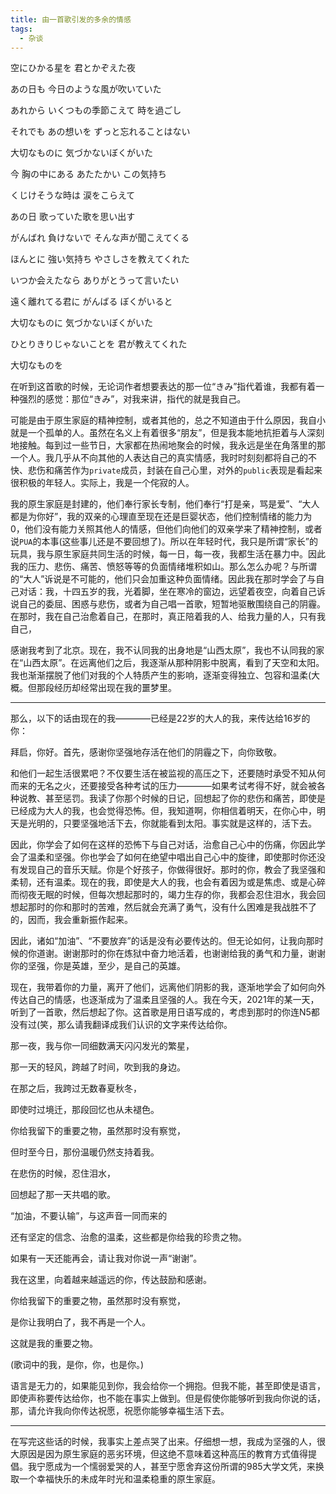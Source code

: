 ```yaml
---
title: 由一首歌引发的多余的情感
tags: 
  - 杂谈
---
```


空にひかる星を 君とかぞえた夜

あの日も 今日のような風が吹いていた

あれから いくつもの季節こえて 時を過ごし

それでも あの想いを ずっと忘れることはない

大切なものに 気づかないぼくがいた

今 胸の中にある あたたかい この気持ち

くじけそうな時は 涙をこらえて

あの日 歌っていた歌を思い出す

がんばれ 負けないで そんな声が聞こえてくる

ほんとに 強い気持ち やさしさを教えてくれた

いつか会えたなら ありがとうって言いたい

遠く離れてる君に がんばる ぼくがいると

大切なものに 気づかないぼくがいた

ひとりきりじゃないことを 君が教えてくれた

大切なものを

在听到这首歌的时候，无论词作者想要表达的那一位“きみ”指代着谁，我都有着一种强烈的感觉：那位“きみ”，对我来讲，指代的就是我自己。

可能是由于原生家庭的精神控制，或者其他的，总之不知道由于什么原因，我自小就是一个孤单的人。虽然在名义上有着很多“朋友”，但是我本能地抗拒着与人深刻地接触。每到过一些节日，大家都在热闹地聚会的时候，我永远是坐在角落里的那一个人。我几乎从不向其他的人表达自己的真实情感，我时时刻刻都将自己的不快、悲伤和痛苦作为`private`成员，封装在自己心里，对外的`public`表现是看起来很积极的年轻人。实际上，我是一个侘寂的人。

我的原生家庭是封建的，他们奉行家长专制，他们奉行“打是亲，骂是爱”、“大人都是为你好”，我的双亲的心理直至现在还是巨婴状态，他们控制情绪的能力为0，他们没有能力关照其他人的情感，但他们向他们的双亲学来了精神控制，或者说`PUA`的本事(这些事儿还是不要回想了)。所以在年轻时代，我只是所谓“家长”的玩具，我与原生家庭共同生活的时候，每一日，每一夜，我都生活在暴力中。因此我的压力、悲伤、痛苦、愤怒等等的负面情绪堆积如山。那么怎么办呢？与所谓的“大人”诉说是不可能的，他们只会加重这种负面情绪。因此我在那时学会了与自己对话：我，十四五岁的我，光着脚，坐在寒冷的窗边，远望着夜空，向着自己诉说自己的委屈、困惑与悲伤，或者为自己唱一首歌，短暂地驱散围绕自己的阴霾。在那时，我在自己治愈着自己，在那时，真正陪着我的人、给我力量的人，只有我自己，

感谢我考到了北京。现在，我不认同我的出身地是“山西太原”，我也不认同我的家在“山西太原”。在远离他们之后，我逐渐从那种阴影中脱离，看到了天空和太阳。我也渐渐摆脱了他们对我的个人特质产生的影响，逐渐变得独立、包容和温柔(大概。但那段经历却经常出现在我的噩梦里。

---

那么，以下的话由现在的我————已经是22岁的大人的我，来传达给16岁的你：

拜启，你好。首先，感谢你坚强地存活在他们的阴霾之下，向你致敬。

和他们一起生活很累吧？不仅要生活在被监视的高压之下，还要随时承受不知从何而来的无名之火，还要接受各种考试的压力————如果考试考得不好，就会被各种说教、甚至惩罚。我读了你那个时候的日记，回想起了你的悲伤和痛苦，即使是已经成为大人的我，也会觉得恐怖。但，我知道啊，你相信着明天，在你心中，明天是光明的，只要坚强地活下去，你就能看到太阳。事实就是这样的，活下去。

因此，你学会了如何在这样的恐怖下与自己对话，治愈自己心中的伤痛，你因此学会了温柔和坚强。你也学会了如何在绝望中唱出自己心中的旋律，即使那时你还没有发现自己的音乐天赋。你是个好孩子，你做得很好。那时的你，教会了我坚强和柔韧，还有温柔。现在的我，即使是大人的我，也会有着因为或是焦虑、或是心碎而彻夜无眠的时候，但每次想起那时的，竭力生存的你，我都会忍住泪水，我会回想起那时的你和那时的苦难，然后就会充满了勇气，没有什么困难是我战胜不了的，因而，我会重新振作起来。

因此，诸如“加油”、“不要放弃”的话是没有必要传达的。但无论如何，让我向那时候的你道谢。谢谢那时的你在炼狱中奋力地活着，也谢谢给我的勇气和力量，谢谢你的坚强，你是英雄，至少，是自己的英雄。

现在，我带着你的力量，离开了他们，远离他们阴影的我，逐渐地学会了如何向外传达自己的情感，也逐渐成为了温柔且坚强的人。我在今天，2021年的某一天，听到了一首歌，然后想起了你。这首歌是用日语写成的，考虑到那时的你连N5都没有过(笑，那么请我翻译成我们认识的文字来传达给你。

那一夜，我与你一同细数满天闪闪发光的繁星，

那一天的轻风，跨越了时间，吹到我的身边。

在那之后，我跨过无数春夏秋冬，

即使时过境迁，那段回忆也从未褪色。

你给我留下的重要之物，虽然那时没有察觉，

但时至今日，那份温暖仍然支持着我。

在悲伤的时候，忍住泪水，

回想起了那一天共唱的歌。

“加油，不要认输”，与这声音一同而来的

还有坚定的信念、治愈的温柔，这些都是你给我的珍贵之物。

如果有一天还能再会，请让我对你说一声“谢谢”。

我在这里，向着越来越遥远的你，传达鼓励和感谢。

你给我留下的重要之物，虽然那时没有察觉，

是你让我明白了，我不再是一个人。

这就是我的重要之物。

(歌词中的我，是你，你，也是你。)

语言是无力的，如果能见到你，我会给你一个拥抱。但我不能，甚至即使是语言，即使声称要传达给你，也不能在事实上做到。但是假使你能够听到我向你说的话，那，请允许我向你传达祝愿，祝愿你能够幸福生活下去。

---

在写完这些话的时候，我事实上差点哭了出来。仔细想一想，我成为坚强的人，很大原因是因为原生家庭的恶劣环境，但这绝不意味着这种高压的教育方式值得提倡。我宁愿成为一个懦弱爱哭的人，甚至宁愿舍弃这份所谓的985大学文凭，来换取一个幸福快乐的未成年时光和温柔稳重的原生家庭。